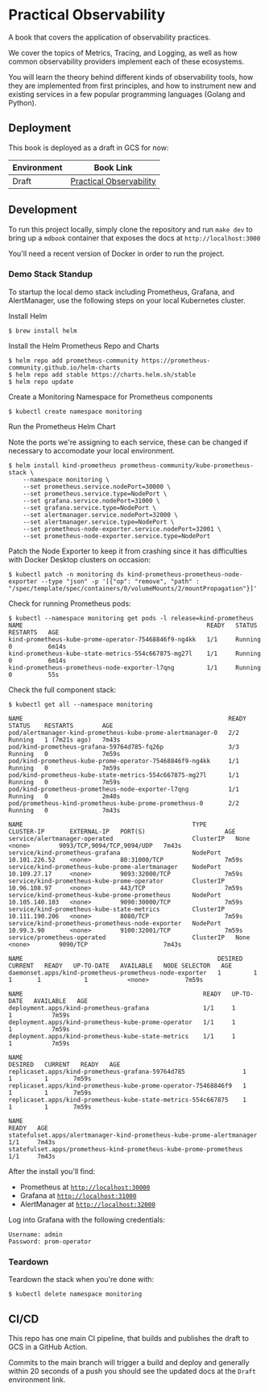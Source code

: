 # Practical Observability

A book that covers the application of observability practices.

We cover the topics of Metrics, Tracing, and Logging, as well as how common observability providers implement each of these ecosystems.

You will learn the theory behind different kinds of observability tools, how they are implemented from first principles, and how to instrument new and existing services in a few popular programming languages (Golang and Python).

## Deployment

This book is deployed as a draft in GCS for now:

| **Environment** | **Book Link**                                                                        |
| --------------- | ------------------------------------------------------------------------------------ |
| Draft           | [Practical Observability](https://storage.googleapis.com/ericv-o11y-book/index.html) |

## Development

To run this project locally, simply clone the repository and run `make dev` to bring up a `mdbook` container that exposes the docs at `http://localhost:3000`

You'll need a recent version of Docker in order to run the project.

### Demo Stack Standup

To startup the local demo stack including Prometheus, Grafana, and AlertManager, use the following steps on your local Kubernetes cluster.

Install Helm

```shell
$ brew install helm
```

Install the Helm Prometheus Repo and Charts

```shell
$ helm repo add prometheus-community https://prometheus-community.github.io/helm-charts
$ helm repo add stable https://charts.helm.sh/stable
$ helm repo update
```

Create a Monitoring Namespace for Prometheus components

```shell
$ kubectl create namespace monitoring
```

Run the Prometheus Helm Chart

Note the ports we're assigning to each service, these can be changed if necessary to accomodate your local environment.

```shell
$ helm install kind-prometheus prometheus-community/kube-prometheus-stack \
    --namespace monitoring \
    --set prometheus.service.nodePort=30000 \
    --set prometheus.service.type=NodePort \
    --set grafana.service.nodePort=31000 \
    --set grafana.service.type=NodePort \
    --set alertmanager.service.nodePort=32000 \
    --set alertmanager.service.type=NodePort \
    --set prometheus-node-exporter.service.nodePort=32001 \
    --set prometheus-node-exporter.service.type=NodePort
```

Patch the Node Exporter to keep it from crashing since it has difficulties with Docker Desktop clusters on occasion:

```shell
$ kubectl patch -n monitoring ds kind-prometheus-prometheus-node-exporter --type "json" -p '[{"op": "remove", "path" : "/spec/template/spec/containers/0/volumeMounts/2/mountPropagation"}]'
```

Check for running Prometheus pods:

```shell
$ kubectl --namespace monitoring get pods -l release=kind-prometheus
NAME                                                   READY   STATUS    RESTARTS   AGE
kind-prometheus-kube-prome-operator-75468846f9-ng4kk   1/1     Running   0          6m14s
kind-prometheus-kube-state-metrics-554c667875-mg27l    1/1     Running   0          6m14s
kind-prometheus-prometheus-node-exporter-l7qng         1/1     Running   0          55s
```

Check the full component stack:

```shell
$ kubectl get all --namespace monitoring

NAME                                                         READY   STATUS    RESTARTS        AGE
pod/alertmanager-kind-prometheus-kube-prome-alertmanager-0   2/2     Running   1 (7m21s ago)   7m43s
pod/kind-prometheus-grafana-59764d785-fq26p                  3/3     Running   0               7m59s
pod/kind-prometheus-kube-prome-operator-75468846f9-ng4kk     1/1     Running   0               7m59s
pod/kind-prometheus-kube-state-metrics-554c667875-mg27l      1/1     Running   0               7m59s
pod/kind-prometheus-prometheus-node-exporter-l7qng           1/1     Running   0               2m40s
pod/prometheus-kind-prometheus-kube-prome-prometheus-0       2/2     Running   0               7m43s

NAME                                               TYPE        CLUSTER-IP       EXTERNAL-IP   PORT(S)                      AGE
service/alertmanager-operated                      ClusterIP   None             <none>        9093/TCP,9094/TCP,9094/UDP   7m43s
service/kind-prometheus-grafana                    NodePort    10.101.226.52    <none>        80:31000/TCP                 7m59s
service/kind-prometheus-kube-prome-alertmanager    NodePort    10.109.27.17     <none>        9093:32000/TCP               7m59s
service/kind-prometheus-kube-prome-operator        ClusterIP   10.96.108.97     <none>        443/TCP                      7m59s
service/kind-prometheus-kube-prome-prometheus      NodePort    10.105.140.103   <none>        9090:30000/TCP               7m59s
service/kind-prometheus-kube-state-metrics         ClusterIP   10.111.190.206   <none>        8080/TCP                     7m59s
service/kind-prometheus-prometheus-node-exporter   NodePort    10.99.3.90       <none>        9100:32001/TCP               7m59s
service/prometheus-operated                        ClusterIP   None             <none>        9090/TCP                     7m43s

NAME                                                      DESIRED   CURRENT   READY   UP-TO-DATE   AVAILABLE   NODE SELECTOR   AGE
daemonset.apps/kind-prometheus-prometheus-node-exporter   1         1         1       1            1           <none>          7m59s

NAME                                                  READY   UP-TO-DATE   AVAILABLE   AGE
deployment.apps/kind-prometheus-grafana               1/1     1            1           7m59s
deployment.apps/kind-prometheus-kube-prome-operator   1/1     1            1           7m59s
deployment.apps/kind-prometheus-kube-state-metrics    1/1     1            1           7m59s

NAME                                                             DESIRED   CURRENT   READY   AGE
replicaset.apps/kind-prometheus-grafana-59764d785                1         1         1       7m59s
replicaset.apps/kind-prometheus-kube-prome-operator-75468846f9   1         1         1       7m59s
replicaset.apps/kind-prometheus-kube-state-metrics-554c667875    1         1         1       7m59s

NAME                                                                    READY   AGE
statefulset.apps/alertmanager-kind-prometheus-kube-prome-alertmanager   1/1     7m43s
statefulset.apps/prometheus-kind-prometheus-kube-prome-prometheus       1/1     7m43s
```

After the install you'll find:

- Prometheus at [`http://localhost:30000`](http://localhost:30000)
- Grafana at [`http://localhost:31000`](http://localhost:31000)
- AlertManager at [`http://localhost:32000`](http://localhost:32000)

Log into Grafana with the following credentials:

```
Username: admin
Password: prom-operator
```

### Teardown

Teardown the stack when you're done with:

```shell
$ kubectl delete namespace monitoring
```

## CI/CD

This repo has one main CI pipeline, that builds and publishes the draft to GCS in a GitHub Action.

Commits to the main branch will trigger a build and deploy and generally within 20 seconds of a push you should see the updated docs at the `Draft` environment link.
